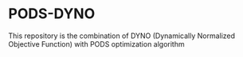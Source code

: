 # PODS-DYNO
This repository is the combination of DYNO (Dynamically Normalized Objective Function) with PODS optimization algorithm
